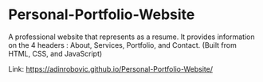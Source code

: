 # Personal-Portfolio-Website
A professional website that represents as a resume. It provides information on the 4 headers : About, Services, Portfolio, and Contact. (Built from HTML, CSS, and JavaScript) 


Link: https://adinrobovic.github.io/Personal-Portfolio-Website/
